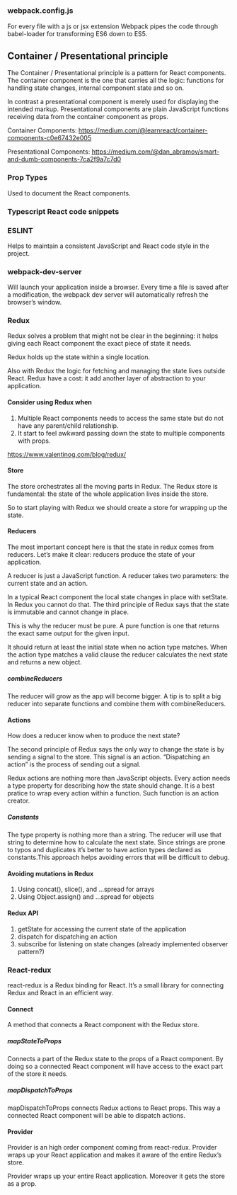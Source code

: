 # 

### webpack.config.js
For every file with a js or jsx extension Webpack pipes the code through babel-loader for transforming ES6 down to ES5.

## Container / Presentational principle
The Container / Presentational principle is a pattern for React components. The container component is the one that carries all the logic: functions for handling state changes, internal component state and so on.

In contrast a presentational component is merely used for displaying the intended markup. Presentational components are plain JavaScript functions receiving data from the container component as props.

Container Components: https://medium.com/@learnreact/container-components-c0e67432e005

Presentational Components: https://medium.com/@dan_abramov/smart-and-dumb-components-7ca2f9a7c7d0

### Prop Types
Used to document the React components.

### Typescript React code snippets

### ESLINT
Helps to maintain a consistent JavaScript and React code style in the project.

### webpack-dev-server
Will launch your application inside a browser. Every time a file is saved after a modification, the webpack dev server will automatically refresh the browser’s window.

### Redux
Redux solves a problem that might not be clear in the beginning: it helps giving each React component the exact piece of state it needs.

Redux holds up the state within a single location.

Also with Redux the logic for fetching and managing the state lives outside React.
Redux have a cost: it add another layer of abstraction to your application.

#### Consider using Redux when
1. Multiple React components needs to access the same state but do not have any parent/child relationship.
2. It start to feel awkward passing down the state to multiple components with props.

https://www.valentinog.com/blog/redux/

#### Store
The store orchestrates all the moving parts in Redux. The Redux store is fundamental: the state of the whole application lives inside the store.

So to start playing with Redux we should create a store for wrapping up the state.

#### Reducers
The most important concept here is that the state in redux comes from reducers. Let’s make it clear: reducers produce the state of your application.

A reducer is just a JavaScript function. A reducer takes two parameters: the current state and an action.

In a typical React component the local state changes in place with setState. In Redux you cannot do that. The third principle of Redux says that the state is immutable and cannot change in place.

This is why the reducer must be pure. A pure function is one that returns the exact same output for the given input.

It should return at least the initial state when no action type matches. When the action type matches a valid clause the reducer calculates the next state and returns a new object.

##### combineReducers
The reducer will grow as the app will become bigger. A tip is to split a big reducer into separate functions and combine them with combineReducers.

#### Actions
How does a reducer know when to produce the next state?

The second principle of Redux says the only way to change the state is by sending a signal to the store. This signal is an action. “Dispatching an action” is the process of sending out a signal.

Redux actions are nothing more than JavaScript objects. Every action needs a type property for describing how the state should change. It is a best pratice to wrap every action within a function. Such function is an action creator. 

##### Constants
The type property is nothing more than a string. The reducer will use that string to determine how to calculate the next state. Since strings are prone to typos and duplicates it’s better to have action types declared as constants.This approach helps avoiding errors that will be difficult to debug.

#### Avoiding mutations in Redux
1. Using concat(), slice(), and …spread for arrays
2. Using Object.assign() and …spread for objects

#### Redux API
1. getState for accessing the current state of the application
2. dispatch for dispatching an action
3. subscribe for listening on state changes (already implemented observer pattern?)

### React-redux
react-redux is a Redux binding for React. It’s a small library for connecting Redux and React in an efficient way.

#### Connect
A method that connects a React component with the Redux store.

##### mapStateToProps
Connects a part of the Redux state to the props of a React component. By doing so a connected React component will have access to the exact part of the store it needs.

##### mapDispatchToProps
mapDispatchToProps connects Redux actions to React props. This way a connected React component will be able to dispatch actions.

#### Provider
Provider is an high order component coming from react-redux. Provider wraps up your React application and makes it aware of the entire Redux’s store.

Provider wraps up your entire React application. Moreover it gets the store as a prop.

